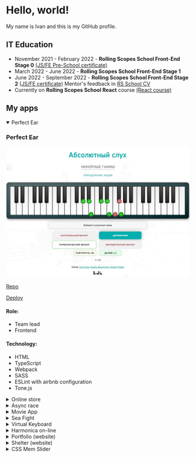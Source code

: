 # Hello, world!

My name is Ivan and this is my GitHub profile.

## IT Education

* November 2021 - February 2022 - **Rolling Scopes School Front-End Stage 0**
[(JS/FE Pre-School certificate)](https://app.rs.school/certificate/9rfq3x9e)
* March 2022 - June 2022 - **Rolling Scopes School Front-End Stage 1**
* June 2022 - September 2022 - **Rolling Scopes School Front-End Stage 2**
[(JS/FE certificate)](https://app.rs.school/certificate/8pk8i88z)
Mentor's feedback in [RS School CV](https://app.rs.school/cv/736afb1d-4f74-4f37-9f97-299fb10eb925)
* Currently on **Rolling Scopes School React** course
[(React course)](https://rs.school/react/)

## My apps

<details open="open">
  <summary>Perfect Ear</summary>

### Perfect Ear

![Perfect Ear](https://github.com/Legat14/Legat14/blob/main/img/perfect_ear_screenshot.jpg?raw=true)

[Repo](https://github.com/Legat14/perfect_ear)

[Deploy](https://perfect-ear.netlify.app/)

#### Role:
* Team lead
* Frontend

#### Technology:
* HTML
* TypeScript
* Webpack
* SASS
* ESLint with airbnb configuration
* Tone.js
</details>

<details>
  <summary>Online store</summary>

### Online store

![Online store](https://github.com/Legat14/Legat14/blob/main/img/online_store_screenshot.JPG?raw=true)

[Repo](https://github.com/Legat14/online-store/)

[Deploy](https://legat14-online-store.netlify.app/)

#### Role:
Developer

#### Technology:
* HTML
* TypeScript
* Webpack
* SASS
* ESLint with eslint recommended configuration
</details>

<details>
  <summary>Async race</summary>

### Async race

![Async Race](https://github.com/Legat14/Legat14/blob/main/img/async_race_screenshot.JPG?raw=true)

[Repo](https://github.com/Legat14/async-race/)

[Deploy](https://legat-14-async-race.netlify.app/)

#### Role:
Developer

#### Technology:
* HTML
* TypeScript
* Webpack
* SASS
* ESLint with airbnb configuration
</details>

<details>
  <summary>Movie App</summary>

### Movie App
![Movie App](https://github.com/Legat14/Legat14/blob/main/img/movie_app_screenshot.jpg?raw=true)

[Repo](https://github.com/Legat14/movie_app)

[Deploy](https://legat14.github.io/movie_app/)

#### Role:
Developer

#### Technology:
* HTML
* CSS
* JavaScript
</details>

<details>
  <summary>Sea Fight</summary>

### Sea Fight (the game)

![Sea Fight](https://github.com/Legat14/Legat14/blob/main/img/sea_fight_screenshot.jpg?raw=true)

[Repo](https://github.com/Legat14/sea_fight)

[Deploy](https://legat14.github.io/sea_fight/)

#### Role:
Developer

#### Technology:
* HTML
* CSS
* JavaScript
</details>

<details>
  <summary>Virtual Keyboard</summary>

### Virtual Keyboard

![Virtual Keyboard](https://github.com/Legat14/Legat14/blob/main/img/virtual_keyboard_screenshot.jpg?raw=true)

[Repo](https://github.com/Legat14/virtual_keyboard)

[Deploy](https://legat14.github.io/virtual_keyboard/)

#### Role:
Developer

#### Technology:
* HTML
* SCSS
* JavaScript
</details>

<details>
  <summary>Harmonica on-line</summary>

### Harmonica on-line

![Harmonica on-line](https://github.com/Legat14/Legat14/blob/main/img/harmonica_on-line_screenshot.jpg?raw=true)

[Repo](https://github.com/Legat14/JS_30_Harp)

[Deploy](https://legat14.github.io/JS_30_Harp/)

#### Role:
Developer

#### Technology:
* HTML
* CSS
* JavaScript
</details>

<details>
  <summary>Portfolio (website)</summary>

### Portfolio (website)

![Portfolio](https://github.com/Legat14/Legat14/blob/main/img/portfolio_screenshot.jpg?raw=true)

[Repo](https://github.com/Legat14/portfolio)

[Deploy](https://legat14.github.io/portfolio/)

#### Role:
Developer

#### Technology:
* HTML
* CSS
* JavaScript
</details>

<details>
  <summary>Shelter (website)</summary>

### Shelter (website)

![Shelter website](https://github.com/Legat14/Legat14/blob/main/img/shelter_screenshot.jpg?raw=true)

[Repo](https://github.com/Legat14/shelter/)

[Deploy](https://rolling-scopes-school.github.io/legat14-JSFE2022Q1/shelter/pages/main/index.html)

#### Role:
Developer

#### Technology:
* HTML
* CSS
* JavaScript
</details>

<details>
  <summary>CSS Mem Slider</summary>

### CSS Mem Slider

![CSS Mem Slider](https://github.com/Legat14/Legat14/blob/main/img/css_mem_slider_screenshot.jpg?raw=true)

[Repo](https://github.com/Legat14/cssMemSlider)

[Deploy](https://legat14.github.io/cssMemSlider/)

#### Role:
Developer

#### Technology:
* HTML
* CSS
</details>
